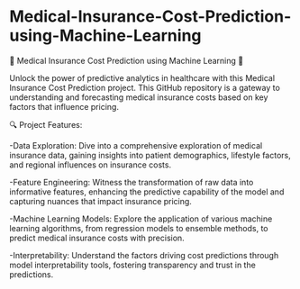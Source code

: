 # Medical-Insurance-Cost-Prediction-using-Machine-Learning
🏥 Medical Insurance Cost Prediction using Machine Learning 💉

Unlock the power of predictive analytics in healthcare with this Medical Insurance Cost Prediction project. This GitHub repository is a gateway to understanding and forecasting medical insurance costs based on key factors that influence pricing.

 🔍 Project Features:

-Data Exploration: Dive into a comprehensive exploration of medical insurance data, gaining insights into patient demographics, lifestyle factors, and regional influences on insurance costs.

-Feature Engineering: Witness the transformation of raw data into informative features, enhancing the predictive capability of the model and capturing nuances that impact insurance pricing.

-Machine Learning Models: Explore the application of various machine learning algorithms, from regression models to ensemble methods, to predict medical insurance costs with precision.

-Interpretability: Understand the factors driving cost predictions through model interpretability tools, fostering transparency and trust in the predictions.
